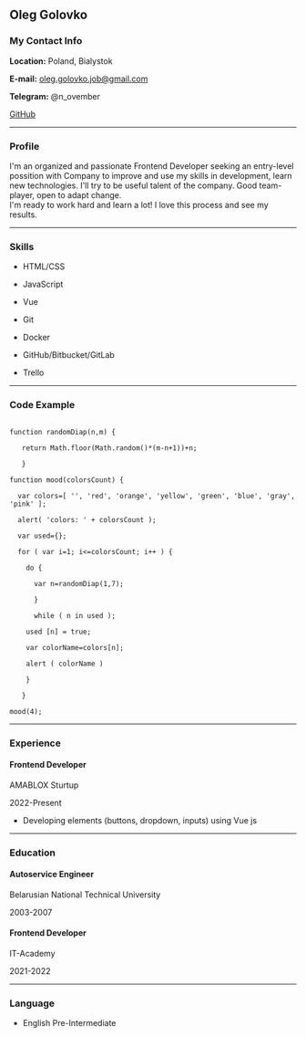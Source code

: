 ## Oleg Golovko 

### My Contact Info 

**Location:** Poland, Bialystok 

**E-mail:** [oleg.golovko.job@gmail.com](oleg.golovko.job@gmail.com) 

**Telegram:** @n_ovember 
 
[GitHub](https://github.com/fahrenheit911) 

*** 

### Profile 

I'm an organized and passionate Frontend Developer seeking an entry-level possition with Company to improve and use my skills in development, learn new technologies. I'll try to be useful talent of the company. Good team-player, open to adapt change.  
I'm ready to work hard and learn a lot! I love this process and see my results. 

*** 

### Skills 

* HTML/CSS 

* JavaScript 

* Vue 

* Git  

* Docker 

* GitHub/Bitbucket/GitLab 

* Trello   

*** 

### Code Example 

``` 

function randomDiap(n,m) { 

   return Math.floor(Math.random()*(m-n+1))+n; 

   } 

function mood(colorsCount) { 

  var colors=[ '', 'red', 'orange', 'yellow', 'green', 'blue', 'gray', 'pink' ]; 

  alert( 'colors: ' + colorsCount ); 

  var used={}; 

  for ( var i=1; i<=colorsCount; i++ ) { 

    do { 

      var n=randomDiap(1,7); 

      } 

      while ( n in used ); 

    used [n] = true; 

    var colorName=colors[n]; 

    alert ( colorName ) 

    }   

   } 

mood(4); 

```

*** 

### Experience  

#### Frontend Developer 

AMABLOX Sturtup  

2022-Present 

* Developing elements (buttons, dropdown, inputs) using Vue js  

*** 

### Education  

#### Autoservice Engineer 

Belarusian National Technical University  

2003-2007  

#### Frontend Developer 

IT-Academy  

2021-2022  

*** 

### Language 

* English Pre-Intermediate 